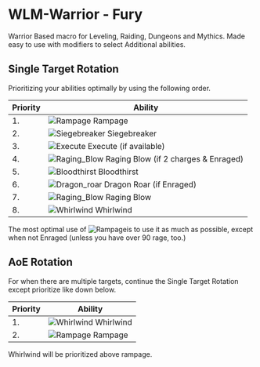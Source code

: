 # WLM-Warrior - Fury
Warrior Based macro for Leveling, Raiding, Dungeons and Mythics.
Made easy to use with modifiers to select Additional abilities.

## Single Target Rotation
Prioritizing your abilities optimally by using the following order.

Priority | Ability
------------ | -------------
1. | ![Rampage](https://wow.zamimg.com/images/wow/icons/tiny/ability_warrior_rampage.gif) Rampage
2. | ![Siegebreaker](https://wow.zamimg.com/images/wow/icons/tiny/inv_mace_101.gif) Siegebreaker
3. | ![Execute](https://wow.zamimg.com/images/wow/icons/tiny/inv_sword_48.gif) Execute (if available)
4. | ![Raging_Blow](https://wow.zamimg.com/images/wow/icons/tiny/warrior_wild_strike.gif) Raging Blow (if 2 charges & Enraged)
5. | ![Bloodthirst](https://wow.zamimg.com/images/wow/icons/tiny/spell_nature_bloodlust.gif) Bloodthirst
6. | ![Dragon_roar](https://wow.zamimg.com/images/wow/icons/tiny/ability_warrior_dragonroar.gif) Dragon Roar (if Enraged)
7. | ![Raging_Blow](https://wow.zamimg.com/images/wow/icons/tiny/warrior_wild_strike.gif) Raging Blow
8. | ![Whirlwind](https://wow.zamimg.com/images/wow/icons/tiny/ability_whirlwind.gif) Whirlwind

The most optimal use of ![Rampage](https://wow.zamimg.com/images/wow/icons/tiny/ability_warrior_rampage.gif)is to use it as much as possible, except when not Enraged (unless you have over 90 rage, too.)

## AoE Rotation
For when there are multiple targets, continue the Single Target Rotation except prioritize like down below.

Priority | Ability
------------ | -------------
1. | ![Whirlwind](https://wow.zamimg.com/images/wow/icons/tiny/ability_whirlwind.gif) Whirlwind
2. | ![Rampage](https://wow.zamimg.com/images/wow/icons/tiny/ability_warrior_rampage.gif) Rampage

Whirlwind will be prioritized above rampage.
